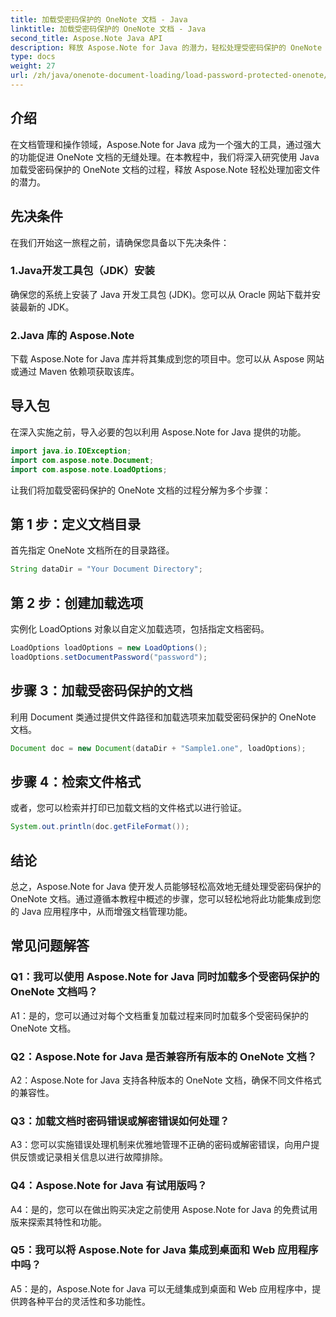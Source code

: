 ```yaml
---
title: 加载受密码保护的 OneNote 文档 - Java
linktitle: 加载受密码保护的 OneNote 文档 - Java
second_title: Aspose.Note Java API
description: 释放 Aspose.Note for Java 的潜力，轻松处理受密码保护的 OneNote 文档。使用 Aspose.Note 提升您的 Java 文档管理。
type: docs
weight: 27
url: /zh/java/onenote-document-loading/load-password-protected-onenote/
---
```

## 介绍

在文档管理和操作领域，Aspose.Note for Java 成为一个强大的工具，通过强大的功能促进 OneNote 文档的无缝处理。在本教程中，我们将深入研究使用 Java 加载受密码保护的 OneNote 文档的过程，释放 Aspose.Note 轻松处理加密文件的潜力。

## 先决条件

在我们开始这一旅程之前，请确保您具备以下先决条件：

### 1.Java开发工具包（JDK）安装

确保您的系统上安装了 Java 开发工具包 (JDK)。您可以从 Oracle 网站下载并安装最新的 JDK。

### 2.Java 库的 Aspose.Note

下载 Aspose.Note for Java 库并将其集成到您的项目中。您可以从 Aspose 网站或通过 Maven 依赖项获取该库。

## 导入包

在深入实施之前，导入必要的包以利用 Aspose.Note for Java 提供的功能。

```java
import java.io.IOException;
import com.aspose.note.Document;
import com.aspose.note.LoadOptions;
```

让我们将加载受密码保护的 OneNote 文档的过程分解为多个步骤：

## 第 1 步：定义文档目录

首先指定 OneNote 文档所在的目录路径。

```java
String dataDir = "Your Document Directory";
```

## 第 2 步：创建加载选项

实例化 LoadOptions 对象以自定义加载选项，包括指定文档密码。

```java
LoadOptions loadOptions = new LoadOptions();
loadOptions.setDocumentPassword("password");
```

## 步骤 3：加载受密码保护的文档

利用 Document 类通过提供文件路径和加载选项来加载受密码保护的 OneNote 文档。

```java
Document doc = new Document(dataDir + "Sample1.one", loadOptions);
```

## 步骤 4：检索文件格式

或者，您可以检索并打印已加载文档的文件格式以进行验证。

```java
System.out.println(doc.getFileFormat());
```

## 结论

总之，Aspose.Note for Java 使开发人员能够轻松高效地无缝处理受密码保护的 OneNote 文档。通过遵循本教程中概述的步骤，您可以轻松地将此功能集成到您的 Java 应用程序中，从而增强文档管理功能。

## 常见问题解答

### Q1：我可以使用 Aspose.Note for Java 同时加载多个受密码保护的 OneNote 文档吗？

A1：是的，您可以通过对每个文档重复加载过程来同时加载多个受密码保护的 OneNote 文档。

### Q2：Aspose.Note for Java 是否兼容所有版本的 OneNote 文档？

A2：Aspose.Note for Java 支持各种版本的 OneNote 文档，确保不同文件格式的兼容性。

### Q3：加载文档时密码错误或解密错误如何处理？

A3：您可以实施错误处理机制来优雅地管理不正确的密码或解密错误，向用户提供反馈或记录相关信息以进行故障排除。

### Q4：Aspose.Note for Java 有试用版吗？

A4：是的，您可以在做出购买决定之前使用 Aspose.Note for Java 的免费试用版来探索其特性和功能。

### Q5：我可以将 Aspose.Note for Java 集成到桌面和 Web 应用程序中吗？

A5：是的，Aspose.Note for Java 可以无缝集成到桌面和 Web 应用程序中，提供跨各种平台的灵活性和多功能性。